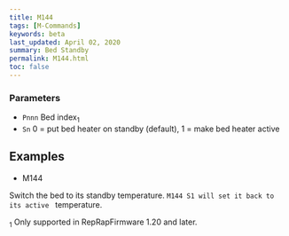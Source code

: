 ```yaml
---
title: M144
tags: [M-Commands] 
keywords: beta 
last_updated: April 02, 2020 
summary: Bed Standby 
permalink: M144.html
toc: false 
---
```



### Parameters

* `Pnnn` Bed index<sub>1</sub>
* `Sn` 0 = put bed heater on standby (default), 1 = make bed heater active

## Examples

* M144

Switch the bed to its standby temperature. ` M144 S1 will set it back to its active  ` temperature.

<sub>1</sub> Only supported in RepRapFirmware 1.20 and later.

